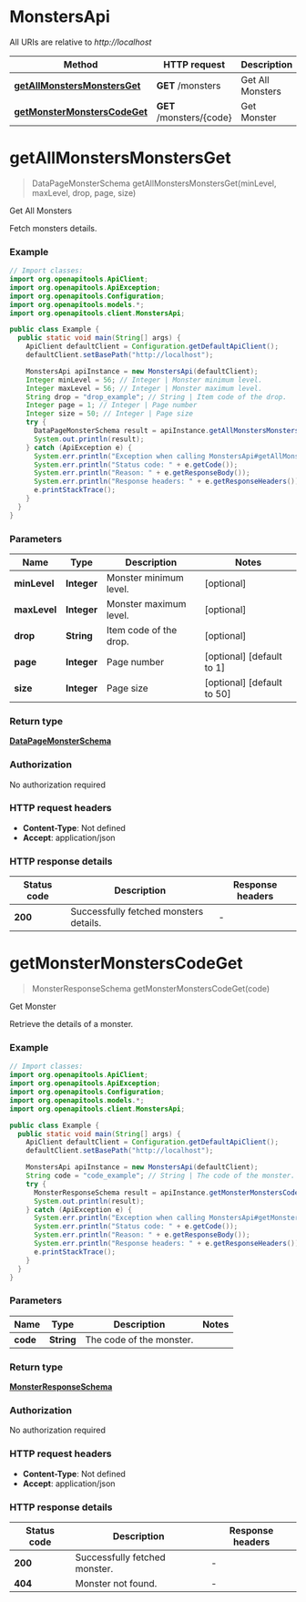 # MonstersApi

All URIs are relative to *http://localhost*

| Method | HTTP request | Description |
|------------- | ------------- | -------------|
| [**getAllMonstersMonstersGet**](MonstersApi.md#getAllMonstersMonstersGet) | **GET** /monsters | Get All Monsters |
| [**getMonsterMonstersCodeGet**](MonstersApi.md#getMonsterMonstersCodeGet) | **GET** /monsters/{code} | Get Monster |


<a id="getAllMonstersMonstersGet"></a>
# **getAllMonstersMonstersGet**
> DataPageMonsterSchema getAllMonstersMonstersGet(minLevel, maxLevel, drop, page, size)

Get All Monsters

Fetch monsters details.

### Example
```java
// Import classes:
import org.openapitools.ApiClient;
import org.openapitools.ApiException;
import org.openapitools.Configuration;
import org.openapitools.models.*;
import org.openapitools.client.MonstersApi;

public class Example {
  public static void main(String[] args) {
    ApiClient defaultClient = Configuration.getDefaultApiClient();
    defaultClient.setBasePath("http://localhost");

    MonstersApi apiInstance = new MonstersApi(defaultClient);
    Integer minLevel = 56; // Integer | Monster minimum level.
    Integer maxLevel = 56; // Integer | Monster maximum level.
    String drop = "drop_example"; // String | Item code of the drop.
    Integer page = 1; // Integer | Page number
    Integer size = 50; // Integer | Page size
    try {
      DataPageMonsterSchema result = apiInstance.getAllMonstersMonstersGet(minLevel, maxLevel, drop, page, size);
      System.out.println(result);
    } catch (ApiException e) {
      System.err.println("Exception when calling MonstersApi#getAllMonstersMonstersGet");
      System.err.println("Status code: " + e.getCode());
      System.err.println("Reason: " + e.getResponseBody());
      System.err.println("Response headers: " + e.getResponseHeaders());
      e.printStackTrace();
    }
  }
}
```

### Parameters

| Name | Type | Description  | Notes |
|------------- | ------------- | ------------- | -------------|
| **minLevel** | **Integer**| Monster minimum level. | [optional] |
| **maxLevel** | **Integer**| Monster maximum level. | [optional] |
| **drop** | **String**| Item code of the drop. | [optional] |
| **page** | **Integer**| Page number | [optional] [default to 1] |
| **size** | **Integer**| Page size | [optional] [default to 50] |

### Return type

[**DataPageMonsterSchema**](DataPageMonsterSchema.md)

### Authorization

No authorization required

### HTTP request headers

 - **Content-Type**: Not defined
 - **Accept**: application/json

### HTTP response details
| Status code | Description | Response headers |
|-------------|-------------|------------------|
| **200** | Successfully fetched monsters details. |  -  |

<a id="getMonsterMonstersCodeGet"></a>
# **getMonsterMonstersCodeGet**
> MonsterResponseSchema getMonsterMonstersCodeGet(code)

Get Monster

Retrieve the details of a monster.

### Example
```java
// Import classes:
import org.openapitools.ApiClient;
import org.openapitools.ApiException;
import org.openapitools.Configuration;
import org.openapitools.models.*;
import org.openapitools.client.MonstersApi;

public class Example {
  public static void main(String[] args) {
    ApiClient defaultClient = Configuration.getDefaultApiClient();
    defaultClient.setBasePath("http://localhost");

    MonstersApi apiInstance = new MonstersApi(defaultClient);
    String code = "code_example"; // String | The code of the monster.
    try {
      MonsterResponseSchema result = apiInstance.getMonsterMonstersCodeGet(code);
      System.out.println(result);
    } catch (ApiException e) {
      System.err.println("Exception when calling MonstersApi#getMonsterMonstersCodeGet");
      System.err.println("Status code: " + e.getCode());
      System.err.println("Reason: " + e.getResponseBody());
      System.err.println("Response headers: " + e.getResponseHeaders());
      e.printStackTrace();
    }
  }
}
```

### Parameters

| Name | Type | Description  | Notes |
|------------- | ------------- | ------------- | -------------|
| **code** | **String**| The code of the monster. | |

### Return type

[**MonsterResponseSchema**](MonsterResponseSchema.md)

### Authorization

No authorization required

### HTTP request headers

 - **Content-Type**: Not defined
 - **Accept**: application/json

### HTTP response details
| Status code | Description | Response headers |
|-------------|-------------|------------------|
| **200** | Successfully fetched monster. |  -  |
| **404** | Monster not found. |  -  |

